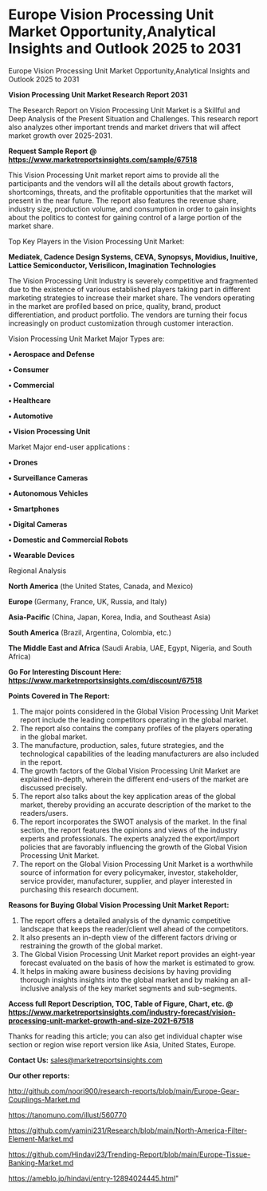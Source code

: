 # Europe Vision Processing Unit Market Opportunity,Analytical Insights and Outlook 2025 to 2031
 Europe Vision Processing Unit Market Opportunity,Analytical Insights and Outlook 2025 to 2031

<strong>Vision Processing Unit Market Research Report 2031</strong>

The Research Report on Vision Processing Unit Market is a Skillful and Deep Analysis of the Present Situation and Challenges. This research report also analyzes other important trends and market drivers that will affect market growth over 2025-2031.

<strong>Request Sample Report @ <a href=https://www.marketreportsinsights.com/sample/67518>https://www.marketreportsinsights.com/sample/67518</a></strong>

This Vision Processing Unit market report aims to provide all the participants and the vendors will all the details about growth factors, shortcomings, threats, and the profitable opportunities that the market will present in the near future. The report also features the revenue share, industry size, production volume, and consumption in order to gain insights about the politics to contest for gaining control of a large portion of the market share.

Top Key Players in the Vision Processing Unit Market:

<strong>Mediatek, Cadence Design Systems, CEVA, Synopsys, Movidius, Inuitive, Lattice Semiconductor, Verisilicon, Imagination Technologies</strong>

The Vision Processing Unit Industry is severely competitive and fragmented due to the existence of various established players taking part in different marketing strategies to increase their market share. The vendors operating in the market are profiled based on price, quality, brand, product differentiation, and product portfolio. The vendors are turning their focus increasingly on product customization through customer interaction.

Vision Processing Unit Market Major Types are:

<strong>• Aerospace and Defense

• Consumer

• Commercial

• Healthcare

• Automotive

• Vision Processing Unit</strong>

Market Major end-user applications :

<strong>• Drones

• Surveillance Cameras

• Autonomous Vehicles

• Smartphones

• Digital Cameras

• Domestic and Commercial Robots

• Wearable Devices</strong>

Regional Analysis

</u><strong><b>North America</b></strong> (the United States, Canada, and Mexico)

<strong><b>Europe </b></strong>(Germany, France, UK, Russia, and Italy)

<strong><b>Asia-Pacific</b></strong> (China, Japan, Korea, India, and Southeast Asia)

<strong><b>South America</b></strong> (Brazil, Argentina, Colombia, etc.)

<strong><b>The Middle East and Africa</b></strong> (Saudi Arabia, UAE, Egypt, Nigeria, and South Africa)

<strong>Go For Interesting Discount Here: <a href=https://www.marketreportsinsights.com/discount/67518>https://www.marketreportsinsights.com/discount/67518</a></strong>

<strong>Points Covered in The Report:</strong>
<ol>
  <li>The major points considered in the Global Vision Processing Unit Market report include the leading competitors operating in the global market.</li>
  <li>The report also contains the company profiles of the players operating in the global market.</li>
  <li>The manufacture, production, sales, future strategies, and the technological capabilities of the leading manufacturers are also included in the report.</li>
  <li>The growth factors of the Global Vision Processing Unit Market are explained in-depth, wherein the different end-users of the market are discussed precisely.</li>
  <li>The report also talks about the key application areas of the global market, thereby providing an accurate description of the market to the readers/users.</li>
  <li>The report incorporates the SWOT analysis of the market. In the final section, the report features the opinions and views of the industry experts and professionals. The experts analyzed the export/import policies that are favorably influencing the growth of the Global Vision Processing Unit Market.</li>
  <li>The report on the Global Vision Processing Unit Market is a worthwhile source of information for every policymaker, investor, stakeholder, service provider, manufacturer, supplier, and player interested in purchasing this research document.</li>
</ol>
<strong>Reasons for Buying Global Vision Processing Unit Market Report:</strong>

<ol>
  <li>The report offers a detailed analysis of the dynamic competitive landscape that keeps the reader/client well ahead of the competitors.</li>
  <li>It also presents an in-depth view of the different factors driving or restraining the growth of the global market.</li>
  <li>The Global Vision Processing Unit Market report provides an eight-year forecast evaluated on the basis of how the market is estimated to grow.</li>
  <li>It helps in making aware business decisions by having providing thorough insights insights into the global market and by making an all-inclusive analysis of the key market segments and sub-segments.</li>
</ol>
<strong>Access full Report Description, TOC, Table of Figure, Chart, etc. @ <a href=https://www.marketreportsinsights.com/industry-forecast/vision-processing-unit-market-growth-and-size-2021-67518>https://www.marketreportsinsights.com/industry-forecast/vision-processing-unit-market-growth-and-size-2021-67518</a></strong>


Thanks for reading this article; you can also get individual chapter wise section or region wise report version like Asia, United States, Europe.

<strong>Contact Us:</strong>
sales@marketreportsinsights.com

<strong>Our other reports:</strong>

<a href=http://github.com/noori900/research-reports/blob/main/Europe-Gear-Couplings-Market.md>http://github.com/noori900/research-reports/blob/main/Europe-Gear-Couplings-Market.md</a>

<a href=https://tanomuno.com/illust/560770>https://tanomuno.com/illust/560770</a>

<a href=https://github.com/yamini231/Research/blob/main/North-America-Filter-Element-Market.md>https://github.com/yamini231/Research/blob/main/North-America-Filter-Element-Market.md</a>

<a href=https://github.com/Hindavi23/Trending-Report/blob/main/Europe-Tissue-Banking-Market.md>https://github.com/Hindavi23/Trending-Report/blob/main/Europe-Tissue-Banking-Market.md</a>

<a href=https://ameblo.jp/hindavi/entry-12894024445.html>https://ameblo.jp/hindavi/entry-12894024445.html</a>"
